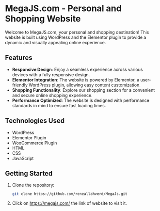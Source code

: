 
# MegaJS.com - Personal and Shopping Website

Welcome to MegaJS.com, your personal and shopping destination! This website is built using WordPress and the Elementor plugin to provide a dynamic and visually appealing online experience.

## Features

- **Responsive Design**: Enjoy a seamless experience across various devices with a fully responsive design.
- **Elementor Integration**: The website is powered by Elementor, a user-friendly WordPress plugin, allowing easy content customization.
- **Shopping Functionality**: Explore our shopping section for a convenient and secure online shopping experience.
- **Performance Optimized**: The website is designed with performance standards in mind to ensure fast loading times.

## Technologies Used

- WordPress
- Elementor Plugin
- WooCommerce Plugin
- HTML
- CSS
- JavaScript

## Getting Started

1. Clone the repository:

   ```bash
   git clone https://github.com/reneallahverd/MegaJs.git

2. Click on https://megajs.com/ the link of website to visit it.
